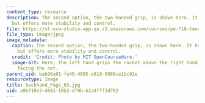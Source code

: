 ```yaml
---
content_type: resource
description: The second option, the two-handed grip, is shown here. It has less reach,
  but offers more stability and control.
file: https://ol-ocw-studio-app-qa.s3.amazonaws.com/courses/pe-710-tennis-spring-2007/a9b718e3d68110b2df9bb1a4fff3d762_backhand_Page_03.jpg
file_type: image/jpeg
image_metadata:
  caption: The second option, the two-handed grip, is shown here. It has less reach,
    but offers more stability and control.
  credit: 'Credit: Photo by MIT OpenCourseWare.'
  image-alt: Here, the left hand grips the racket above the right hand, with the palm
    facing the net.
parent_uid: bab96a01-fe45-4885-e619-9988ce1bc92e
resourcetype: Image
title: backhand_Page_03.jpg
uid: a9b718e3-d681-10b2-df9b-b1a4fff3d762
---
```

